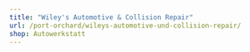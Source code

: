 ```yaml
---
title: "Wiley's Automotive & Collision Repair"
url: /port-orchard/wileys-automotive-und-collision-repair/
shop: Autowerkstatt
---
```

